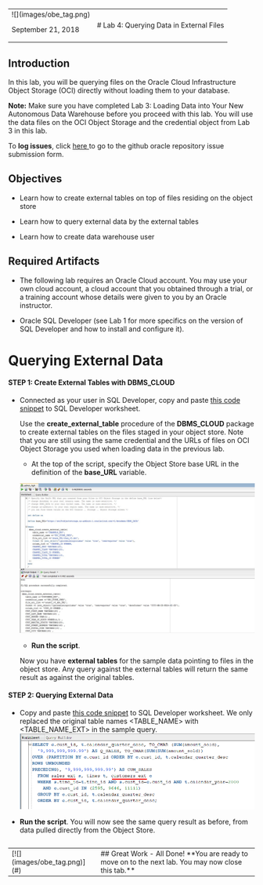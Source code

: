 <table class="tbl-heading"><tr><td class="td-logo">![](images/obe_tag.png)

September 21, 2018
</td>
<td class="td-banner">
# Lab 4: Querying Data in External Files
</td></tr><table>


## Introduction

In this lab, you will be querying files on the Oracle Cloud Infrastructure Object Storage (OCI) directly without loading them to your database.

**Note:** Make sure you have completed Lab 3: Loading Data into Your New Autonomous Data Warehouse before you proceed with this lab. You will use the data files on the OCI Object Storage and the credential object from Lab 3 in this lab.

To **log issues**, click <a href="https://github.com/millerhoo/journey4-adwc/issues/new" target="_blank"> here </a> to go to the github oracle repository issue submission form.

## Objectives

-   Learn how to create external tables on top of files residing on the object store

-   Learn how to query external data by the external tables

-   Learn how to create data warehouse user

## Required Artifacts

-   The following lab requires an Oracle Cloud account. You may use your own cloud account, a cloud account that you obtained through a trial, or a training account whose details were given to you by an Oracle instructor.

-   Oracle SQL Developer (see Lab 1 for more specifics on the version of SQL Developer and how to install and configure it).

# Querying External Data

#### **STEP 1: Create External Tables with DBMS_CLOUD**

-   Connected as your user in SQL Developer, copy and paste <a href="./scripts/400/create_external_tables.txt" target="_blank">this code snippet</a> to SQL Developer worksheet.  

    Use the **create\_external\_table** procedure of the **DBMS\_CLOUD** package to create external tables on the files staged in your object store. Note that you are still using the same credential and the URLs of files on OCI Object Storage you used when loading data in the previous lab.

    -   At the top of the script, specify the Object Store base URL in the definition of the **base\_URL** variable.

    ![](./images/400/snap0014527.jpg)

    - **Run the script**.

    Now you have **external tables** for the sample data pointing to files in the object store. Any query against the external tables will return the same result as against the original tables.

#### **STEP 2: Querying External Data**

-   Copy and paste <a href="./scripts/400/query_external_data.txt" target="_blank">this code snippet</a> to SQL Developer worksheet. We only replaced the original table names &lt;TABLE_NAME&gt; with &lt;TABLE_NAME_EXT&gt; in the sample query.  
    ![](images/400/Picture400-4.png)

-   **Run the script**. You will now see the same query result as before, from data pulled directly from the Object Store.


<table>
<tr><td class="td-logo">[![](images/obe_tag.png)](#)</td>
<td class="td-banner">
## Great Work - All Done!
**You are ready to move on to the next lab. You may now close this tab.**
</td>
</tr>
<table>
